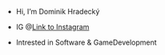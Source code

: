- Hi, I’m Dominik Hradecký

- IG @[Link to Instagram](https://www.instagram.com/dominiksbtr/?hl=en)
- Intrested in Software & GameDevelopment


